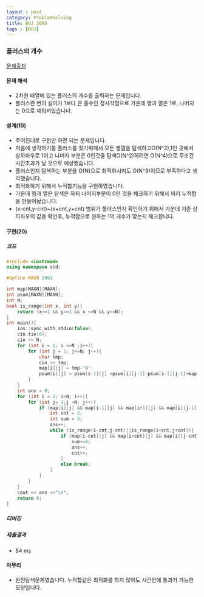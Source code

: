 ```yaml
---
layout : post
category: ProblemSolving
title: BOJ 3095
tags : [BOJ]
---
```

### 플러스의 개수

[문제출처](https://www.acmicpc.net/problem/3095)

#### 문제 해석
  
- 2차원 배열에 있는 플러스의 개수를 출력하는 문제입니다.
- 플러스란 변의 길이가 1보다 큰 홀수인 정사각형으로 가운데 행과 열은 1로, 나머지는 0으로 채워져있습니다.

#### 설계(10)

- 주어진대로 구현만 하면 되는 문제입니다.
- 처음에 생각하기를 플러스를 찾기위해서 모든 행열을 탐색하고O(N^2),1인 곳에서 상하좌우로 1이고 나머지 부분은 0인것을 탐색O(N^2)하려면 O(N^4)으로 무조건 시간초과가 날 것으로 예상했습니다.
- 플러스인지 탐색하는 부분을 O(N)으로 최적화시켜도 O(N^3)이므로 부족하다고 생각했습니다.
- 최적화하기 위해서 누적합기능을 구현하였습니다.
- 가운데 행과 열은 탐색은 하되 나머지부분이 0인 것을 체크하기 위해서 미리 누적합을 만들어놨습니다.
- (x-cnt,y-cnt)~(x+cnt,y+cnt) 범위가 플러스인지 확인하기 위해서 가운데 기준 상하좌우의 값을 확인후, 누적합으로 원하는 1의 개수가 맞는지 체크합니다.

#### 구현(20)

##### 코드

```cpp
#include <iostream>
using namespace std;

#define MAXN 2001

int map[MAXN][MAXN];
int psum[MAXN][MAXN];
int N;
bool is_range(int x, int y){
    return (x>=1 && y>=1 && x <=N && y<=N);
}
int main(){
    ios::sync_with_stdio(false);
    cin.tie(0);
    cin >> N;
    for (int i = 1; i <=N ;i++){
        for (int j = 1; j<=N; j++){
            char tmp;
            cin >> tmp;
            map[i][j] = tmp-'0';
            psum[i][j] = psum[i-1][j] +psum[i][j-1]-psum[i-1][j-1]+map[i][j];
        }
    }
    int ans = 0;
    for (int i = 2; i<N; i++){
        for (int j= 2;j <N; j++){
            if (map[i][j] && map[i-1][j] && map[i+1][j] && map[i][j-1] && map[i][j+1]){
                int cnt = 2;
                int sum = 5;
                ans++;
                while (is_range(i-cnt,j-cnt)||is_range(i+cnt,j+cnt)){
                    if (map[i-cnt][j] && map[i+cnt][j] && map[i][j-cnt]&&map[i][j+cnt]&& (psum[i+cnt][j+cnt]-psum[i-cnt-1][j+cnt]-psum[i+cnt][j-cnt-1]+psum[i-cnt-1][j-cnt-1] == sum+4)) {
                        sum+=4;
                        ans++;
                        cnt++;
                    }
                    else break;
                }
            }
        }
    }
    cout << ans <<"\n";
    return 0;
}
```

##### 디버깅

##### 제출결과

- 84 ms

#### 마무리

- 완전탐색문제였습니다. 누적합같은 최적화를 하지 않아도 시간안에 통과가 가능한 모양입니다.
